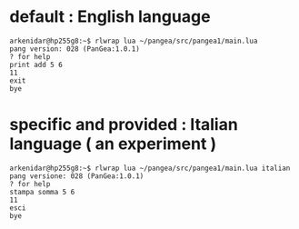 
# default : English language
```
arkenidar@hp255g8:~$ rlwrap lua ~/pangea/src/pangea1/main.lua
pang version: 028 (PanGea:1.0.1)
? for help
print add 5 6
11
exit
bye
```

# specific and provided : Italian language ( an experiment )
```
arkenidar@hp255g8:~$ rlwrap lua ~/pangea/src/pangea1/main.lua italian
pang versione: 028 (PanGea:1.0.1)
? for help
stampa somma 5 6
11
esci
bye
```